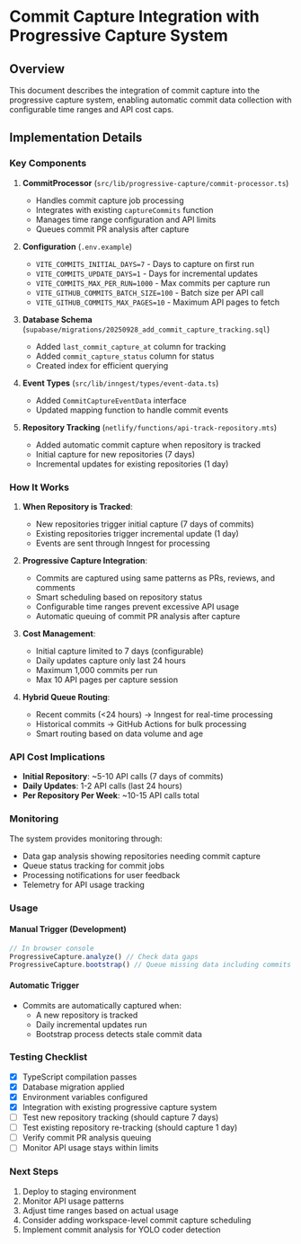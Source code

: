 # Commit Capture Integration with Progressive Capture System

## Overview
This document describes the integration of commit capture into the progressive capture system, enabling automatic commit data collection with configurable time ranges and API cost caps.

## Implementation Details

### Key Components

1. **CommitProcessor** (`src/lib/progressive-capture/commit-processor.ts`)
   - Handles commit capture job processing
   - Integrates with existing `captureCommits` function
   - Manages time range configuration and API limits
   - Queues commit PR analysis after capture

2. **Configuration** (`.env.example`)
   - `VITE_COMMITS_INITIAL_DAYS=7` - Days to capture on first run
   - `VITE_COMMITS_UPDATE_DAYS=1` - Days for incremental updates
   - `VITE_COMMITS_MAX_PER_RUN=1000` - Max commits per capture run
   - `VITE_GITHUB_COMMITS_BATCH_SIZE=100` - Batch size per API call
   - `VITE_GITHUB_COMMITS_MAX_PAGES=10` - Maximum API pages to fetch

3. **Database Schema** (`supabase/migrations/20250928_add_commit_capture_tracking.sql`)
   - Added `last_commit_capture_at` column for tracking
   - Added `commit_capture_status` column for status
   - Created index for efficient querying

4. **Event Types** (`src/lib/inngest/types/event-data.ts`)
   - Added `CommitCaptureEventData` interface
   - Updated mapping function to handle commit events

5. **Repository Tracking** (`netlify/functions/api-track-repository.mts`)
   - Added automatic commit capture when repository is tracked
   - Initial capture for new repositories (7 days)
   - Incremental updates for existing repositories (1 day)

### How It Works

1. **When Repository is Tracked**:
   - New repositories trigger initial capture (7 days of commits)
   - Existing repositories trigger incremental update (1 day)
   - Events are sent through Inngest for processing

2. **Progressive Capture Integration**:
   - Commits are captured using same patterns as PRs, reviews, and comments
   - Smart scheduling based on repository status
   - Configurable time ranges prevent excessive API usage
   - Automatic queuing of commit PR analysis after capture

3. **Cost Management**:
   - Initial capture limited to 7 days (configurable)
   - Daily updates capture only last 24 hours
   - Maximum 1,000 commits per run
   - Max 10 API pages per capture session

4. **Hybrid Queue Routing**:
   - Recent commits (<24 hours) → Inngest for real-time processing
   - Historical commits → GitHub Actions for bulk processing
   - Smart routing based on data volume and age

### API Cost Implications

- **Initial Repository**: ~5-10 API calls (7 days of commits)
- **Daily Updates**: 1-2 API calls (last 24 hours)
- **Per Repository Per Week**: ~10-15 API calls total

### Monitoring

The system provides monitoring through:
- Data gap analysis showing repositories needing commit capture
- Queue status tracking for commit jobs
- Processing notifications for user feedback
- Telemetry for API usage tracking

### Usage

#### Manual Trigger (Development)
```javascript
// In browser console
ProgressiveCapture.analyze() // Check data gaps
ProgressiveCapture.bootstrap() // Queue missing data including commits
```

#### Automatic Trigger
- Commits are automatically captured when:
  - A new repository is tracked
  - Daily incremental updates run
  - Bootstrap process detects stale commit data

### Testing Checklist

- [x] TypeScript compilation passes
- [x] Database migration applied
- [x] Environment variables configured
- [x] Integration with existing progressive capture system
- [ ] Test new repository tracking (should capture 7 days)
- [ ] Test existing repository re-tracking (should capture 1 day)
- [ ] Verify commit PR analysis queuing
- [ ] Monitor API usage stays within limits

### Next Steps

1. Deploy to staging environment
2. Monitor API usage patterns
3. Adjust time ranges based on actual usage
4. Consider adding workspace-level commit capture scheduling
5. Implement commit analysis for YOLO coder detection